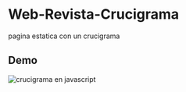 # Web-Revista-Crucigrama
pagina estatica con un crucigrama

## Demo

![crucigrama en javascript](https://i.ibb.co/SwwhNFR/D-Proyecto-Crucigrama-crucigrama-plantilla-html-min.png)
